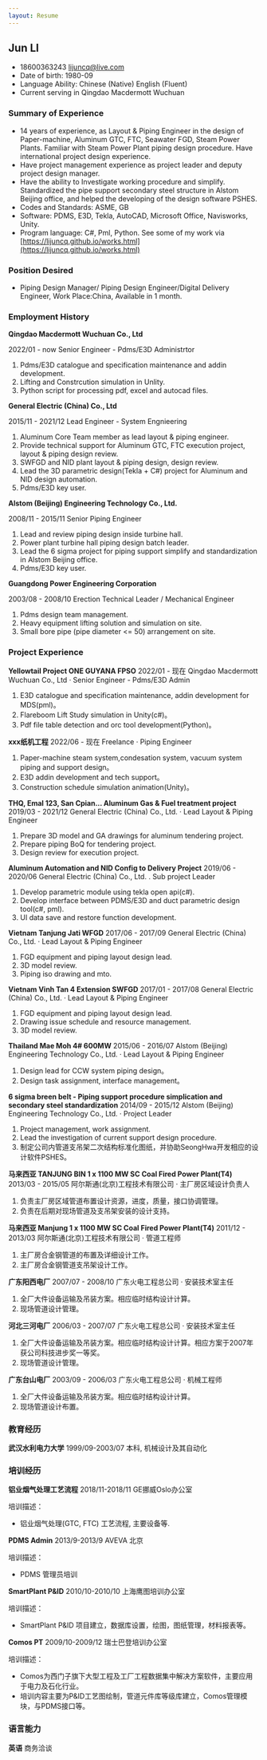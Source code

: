 ```yaml
---
layout: Resume
---
```


## Jun LI

* 18600363243 [lijuncq@live.com](mailto:lijuncq@live.com)
* Date of birth: 1980-09
* Language Ability:		Chinese (Native)
				        English (Fluent)
* Current serving in Qingdao Macdermott Wuchuan

### Summary of Experience

* 14 years of experience, as Layout & Piping Engineer in the design of Paper-machine, Aluminum GTC, FTC, Seawater FGD, Steam Power Plants. Familiar with Steam Power Plant piping design procedure. Have international project design experience.
* Have project management experience as project leader and deputy project design manager.
* Have the ability to Investigate working procedure and simplify. Standardized the pipe support secondary steel structure in Alstom Beijing office, and helped the developing of the design software PSHES.
* Codes and Standards: ASME, GB
* Software: PDMS, E3D, Tekla, AutoCAD, Microsoft Office, Navisworks, Unity.
* Program language: C#, Pml, Python.
See some of my work via [https://lijuncq.github.io/works.html](https://lijuncq.github.io/works.html)

### Position Desired

* Piping Design Manager/ Piping Design Engineer/Digital Delivery Engineer, Work Place:China, Available in 1 month.

### Employment History

**Qingdao Macdermott Wuchuan Co., Ltd**

2022/01 - now
Senior Engineer - Pdms/E3D Administrtor

1. Pdms/E3D catalogue and specification maintenance and addin development.
2. Lifting and Constrcution simulation in Unlity.
3. Python script for processing pdf, excel and autocad files.

**General Electric (China) Co., Ltd**

2015/11 - 2021/12
Lead Engineer - System Engnieering

1. Aluminum Core Team member as lead layout & piping engineer.
2. Provide technical support for Aluminum GTC, FTC execution project, layout & piping design review.
3. SWFGD and NID plant layout & piping design, design review.
4. Lead the 3D parametric design(Tekla + C#) project for Aluminum and NID design automation.
5. Pdms/E3D key user.

**Alstom (Beijing) Engineering Technology Co., Ltd.**

2008/11 - 2015/11
Senior Piping Engineer

1. Lead and review piping design inside turbine hall.
2. Power plant turbine hall piping design batch leader.
3. Lead the 6 sigma project for piping support simplify and standardization in Alstom Beijing office.
4. Pdms/E3D key user.

**Guangdong Power Engineering Corporation**

2003/08 - 2008/10
Erection Technical Leader / Mechanical Engineer

1. Pdms design team management.
2. Heavy equipment lifting solution and simulation on site.
3. Small bore pipe (pipe diameter <= 50) arrangement on site.

### Project Experience

**Yellowtail Project ONE GUYANA FPSO**
2022/01 - 现在
Qingdao Macdermott Wuchuan Co., Ltd · Senior Engineer - Pdms/E3D Admin

1. E3D catalogue and specification maintenance, addin development for MDS(pml)。
2. Flareboom Lift Study simulation in Unity(c#)。
3. Pdf file table detection and orc tool development(Python)。

**xxx纸机工程**
2022/06 - 现在
Freelance · Piping Engineer

1. Paper-machine steam system,condesation system, vacuum system piping and support design。
2. E3D addin development and tech support。
3. Construction schedule simulation animation(Unity)。

**THQ, Emal 123, San Cpian... Aluminum Gas & Fuel treatment project**
2019/03 - 2021/12
General Electric (China) Co., Ltd. · Lead Layout & Piping Engineer

1. Prepare 3D model and GA drawings for aluminum tendering project.
2. Prepare piping BoQ for tendering project.
3. Design review for execution project.

**Aluminum Automation and NID Config to Delivery Project**
2019/06 - 2020/06
General Electric (China) Co., Ltd. . Sub project Leader

1. Develop parametric module using tekla open api(c#).
2. Develop interface between PDMS/E3D and duct parametric design tool(c#, pml).
3. UI data save and restore function development.

**Vietnam Tanjung Jati WFGD**
2017/06 - 2017/09
General Electric (China) Co., Ltd. · Lead Layout & Piping Engineer

1. FGD equipment and piping layout design lead.
2. 3D model review.
3. Piping iso drawing and mto.

**Vietnam Vinh Tan 4 Extension SWFGD**
2017/01 - 2017/08
General Electric (China) Co., Ltd. · Lead Layout & Piping Engineer

1. FGD equipment and piping layout design lead.
2. Drawing issue schedule and resource management.
3. 3D model review.

**Thailand Mae Moh 4# 600MW**
2015/06 - 2016/07
Alstom (Beijing) Engineering Technology Co., Ltd. · Lead Layout & Piping Engineer

1. Design lead for CCW system piping design。
2. Design task assignment, interface management。

**6 sigma breen belt - Piping support procedure simplication and secondary steel standardization**
2014/09 - 2015/12
Alstom (Beijing) Engineering Technology Co., Ltd.  · Project Leader

1. Project management, work assignment.
2. Lead the investigation of current support design procedure.
3. 制定公司内管道支吊架二次结构标准化图纸，并协助SeongHwa开发相应的设计软件PSHES。

**马来西亚 TANJUNG BIN 1 x 1100 MW SC Coal Fired Power Plant(T4)**
2013/03 - 2015/05
阿尔斯通(北京)工程技术有限公司 · 主厂房区域设计负责人

1. 负责主厂房区域管道布置设计资源，进度，质量，接口协调管理。
2. 负责在后期对现场管道及支吊架安装的设计支持。

**马来西亚 Manjung 1 x 1100 MW SC Coal Fired Power Plant(T4)**
2011/12 - 2013/03
阿尔斯通(北京)工程技术有限公司 · 管道工程师

1. 主厂房合金钢管道的布置及详细设计工作。
2. 主厂房合金钢管道支吊架设计工作。

**广东阳西电厂**
2007/07 - 2008/10
广东火电工程总公司 · 安装技术室主任

1. 全厂大件设备运输及吊装方案。相应临时结构设计计算。 
2. 现场管道设计管理。

**河北三河电厂**
2006/03 - 2007/07
广东火电工程总公司 · 安装技术室主任

1. 全厂大件设备运输及吊装方案。相应临时结构设计计算。相应方案于2007年获公司科技进步奖一等奖。
2. 现场管道设计管理。

**广东台山电厂**
2003/09 - 2006/03
广东火电工程总公司 · 机械工程师

1. 全厂大件设备运输及吊装方案。相应临时结构设计计算。
2. 现场管道设计布置。

### 教育经历

**武汉水利电力大学**
1999/09-2003/07
本科, 机械设计及其自动化

### 培训经历

**铝业烟气处理工艺流程**
2018/11-2018/11
GE挪威Oslo办公室

培训描述：
* 铝业烟气处理(GTC, FTC) 工艺流程, 主要设备等.
  
**PDMS Admin**
2013/9-2013/9
AVEVA 北京

培训描述：
* PDMS 管理员培训

**SmartPlant P&ID**
2010/10-2010/10
上海鹰图培训办公室

培训描述：
* SmartPlant P&ID 项目建立，数据库设置，绘图，图纸管理，材料报表等。

**Comos PT**
2009/10-2009/12
瑞士巴登培训办公室

培训描述：
* Comos为西门子旗下大型工程及工厂工程数据集中解决方案软件，主要应用于电力及石化行业。
* 培训内容主要为P&ID工艺图绘制，管道元件库等级库建立，Comos管理模块，与PDMS接口等。

### 语言能力

**英语** 
商务洽谈
